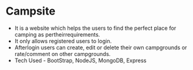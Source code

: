 # Campsite

* It is a website which helps the users to find the perfect place for camping
as pertheirrequirements.
* It only allows registered users to login.
* Afterlogin users can create, edit or delete their own campgrounds or
rate/comment on other campgrounds.
* Tech Used - BootStrap, NodeJS, MongoDB, Express
